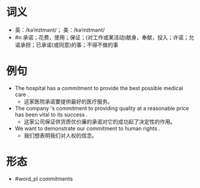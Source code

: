# 词义
- 英：/kəˈmɪtmənt/； 美：/kəˈmɪtmənt/
- #n 承诺；花费，使用；保证；(对工作或某活动)献身，奉献，投入；许诺；允诺承担；已承诺(或同意)的事；不得不做的事
# 例句
- The hospital has a commitment to provide the best possible medical care .
	- 这家医院承诺要提供最好的医疗服务。
- The company 's commitment to providing quality at a reasonable price has been vital to its success .
	- 这家公司保证供货质优价廉的承诺对它的成功起了决定性的作用。
- We want to demonstrate our commitment to human rights .
	- 我们想表明我们对人权的信念。
# 形态
- #word_pl commitments
